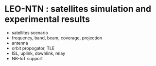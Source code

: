 # LEO-NTN : satellites simulation and experimental results
- satellites scenario
- frequency, band, beam, coverage, projection
- antenna
- orbit propogator, TLE
- ISL, uplink, downlink, relay
- NB-IoT support
